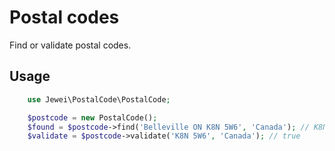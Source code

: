 # Postal codes

Find or validate postal codes.

## Usage
```php
    use Jewei\PostalCode\PostalCode;

    $postcode = new PostalCode();
    $found = $postcode->find('Belleville ON K8N 5W6', 'Canada'); // K8N 5W6
    $validate = $postcode->validate('K8N 5W6', 'Canada'); // true
```
